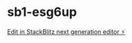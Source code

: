 # sb1-esg6up

[Edit in StackBlitz next generation editor ⚡️](https://stackblitz.com/~/github.com/Totix777/sb1-esg6up)